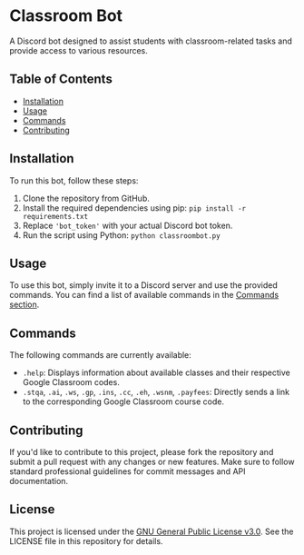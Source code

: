 # Classroom Bot

A Discord bot designed to assist students with classroom-related tasks and provide access to various resources.

## Table of Contents

* [Installation](#installation)
* [Usage](#usage)
* [Commands](#commands)
* [Contributing](#contributing)

## Installation

To run this bot, follow these steps:

1. Clone the repository from GitHub.
2. Install the required dependencies using pip: `pip install -r requirements.txt`
3. Replace `'bot_token'` with your actual Discord bot token.
4. Run the script using Python: `python classroombot.py`

## Usage

To use this bot, simply invite it to a Discord server and use the provided commands. You can find a list of available commands in the [Commands section](#commands).

## Commands

The following commands are currently available:

* `.help`: Displays information about available classes and their respective Google Classroom codes.
* `.stqa`, `.ai`, `.ws`, `.gp`, `.ins`, `.cc`, `.eh`, `.wsnm`, `.payfees`: Directly sends a link to the corresponding Google Classroom course code.

## Contributing

If you'd like to contribute to this project, please fork the repository and submit a pull request with any changes or new features. Make sure to follow standard professional guidelines for commit messages and API documentation.

## License

This project is licensed under the [GNU General Public License v3.0](https://github.com/Harshuqt/Classroombot/blob/main/LICENSE). See the LICENSE file in this repository for details.
